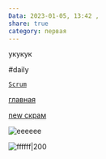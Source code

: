 ```yaml
---
Data: 2023-01-05, 13:42 , 
share: true
category: первая
---
```

укукук

#daily


[`Scrum`](../../`Scrum`)


​[главная](../index)

[new скрам](new%20скрам.md)



![eeeeee](_Files_/Pasted%20image%2020221227093739.png)


![ffffff|200](_Files_/Pasted%20image%2020221227093739.png)

